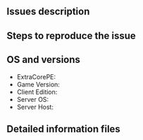 <!-- Thank you for using ExtraCorePE -->
<!-- These information will be used to improve performance -->
<!-- Please follow the instructions to create a sentence -->
<!-- If you do not provide all the information your issue may be closed -->

<!-- Please describe the detailed information of the problem -->
## Issues description

<!-- Please add procedures to reproduce the issues and help find the issues -->
## Steps to reproduce the issue

<!-- Please describe the result of executing the version command of ExtraCorePE -->
## OS and versions
* ExtraCorePE:
* Game Version: 
* Client Edition:
* Server OS:
* Server Host:

<!-- If you have information such as crash dump, backtrace, plugin list, please describe the details -->
## Detailed information files
```
